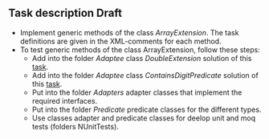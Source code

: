 ## Task description Draft ##

- Implement generic methods of the class *ArrayExtension*. The task definitions are given in the  XML-comments for each method.
- To test generic methods of the class ArrayExtension, follow these steps:
    - Add into the folder *Adaptee* class *DoubleExtension* solution of this [task](https://autocode.lab.epam.com/course-manager/task/151).
    - Add into the folder *Adaptee* class *ContainsDigitPredicate* solution of this [task](https://autocode.lab.epam.com/course-manager/task/137).
    - Put into the folder *Adapters* adapter classes that implement the required interfaces.
    - Put into the folder *Predicate* predicate classes for the different types.
    - Use classes adapter and predicate classes for deelop unit and moq tests (folders NUnitTests). 

